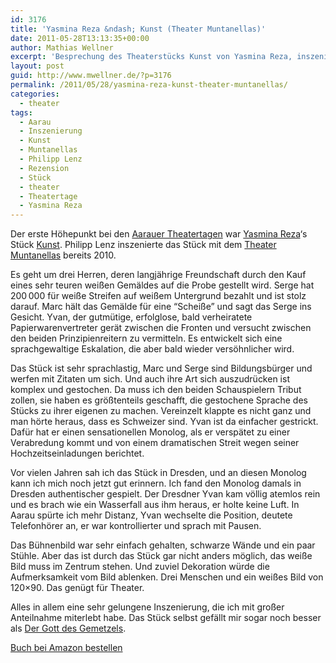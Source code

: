 ```yaml
---
id: 3176
title: 'Yasmina Reza &ndash; Kunst (Theater Muntanellas)'
date: 2011-05-28T13:13:35+00:00
author: Mathias Wellner
excerpt: 'Besprechung des Theaterstücks Kunst von Yasmina Reza, inszeniert von Philipp Lenz mit dem Theater Muntanella. '
layout: post
guid: http://www.mwellner.de/?p=3176
permalink: /2011/05/28/yasmina-reza-kunst-theater-muntanellas/
categories:
  - theater
tags:
  - Aarau
  - Inszenierung
  - Kunst
  - Muntanellas
  - Philipp Lenz
  - Rezension
  - Stück
  - theater
  - Theatertage
  - Yasmina Reza
---
```

Der erste Höhepunkt bei den [Aarauer Theatertagen](http://www.theatertage.ch) war [Yasmina Reza](https://de.wikipedia.org/wiki/Yasmina_Reza)&#8216;s Stück [Kunst](http://de.wikipedia.org/wiki/Kunst_%28Drama%29). Philipp Lenz inszenierte das Stück mit dem [Theater Muntanellas](http://www.muntanellas.ch/) bereits 2010. 

Es geht um drei Herren, deren langjährige Freundschaft durch den Kauf eines sehr teuren weißen Gemäldes auf die Probe gestellt wird. Serge hat 200&thinsp;000 für weiße Streifen auf weißem Untergrund bezahlt und ist stolz darauf. Marc hält das Gemälde für eine &#8220;Scheiße&#8221; und sagt das Serge ins Gesicht. Yvan, der gutmütige, erfolglose, bald verheiratete Papierwarenvertreter gerät zwischen die Fronten und versucht zwischen den beiden Prinzipienreitern zu vermitteln. Es entwickelt sich eine sprachgewaltige Eskalation, die aber bald wieder versöhnlicher wird. 

Das Stück ist sehr sprachlastig, Marc und Serge sind Bildungsbürger und werfen mit Zitaten um sich. Und auch ihre Art sich auszudrücken ist komplex und gestochen. Da muss ich den beiden Schauspielern Tribut zollen, sie haben es größtenteils geschafft, die gestochene Sprache des Stücks zu ihrer eigenen zu machen. Vereinzelt klappte es nicht ganz und man hörte heraus, dass es Schweizer sind. Yvan ist da einfacher gestrickt. Dafür hat er einen sensationellen Monolog, als er verspätet zu einer Verabredung kommt und von einem dramatischen Streit wegen seiner Hochzeitseinladungen berichtet. 

Vor vielen Jahren sah ich das Stück in Dresden, und an diesen Monolog kann ich mich noch jetzt gut erinnern. Ich fand den Monolog damals in Dresden authentischer gespielt. Der Dresdner Yvan kam völlig atemlos rein und es brach wie ein Wasserfall aus ihm heraus, er holte keine Luft. In Aarau spürte ich mehr Distanz, Yvan wechselte die Position, deutete Telefonhörer an, er war kontrollierter und sprach mit Pausen. 

Das Bühnenbild war sehr einfach gehalten, schwarze Wände und ein paar Stühle. Aber das ist durch das Stück gar nicht anders möglich, das weiße Bild muss im Zentrum stehen. Und zuviel Dekoration würde die Aufmerksamkeit vom Bild ablenken. Drei Menschen und ein weißes Bild von 120&#215;90. Das genügt für Theater. 

Alles in allem eine sehr gelungene Inszenierung, die ich mit großer Anteilnahme miterlebt habe. Das Stück selbst gefällt mir sogar noch besser als [Der Gott des Gemetzels](http://de.wikipedia.org/wiki/Der_Gott_des_Gemetzels). 

[Buch bei Amazon bestellen](http://amzn.to/joEy5S)